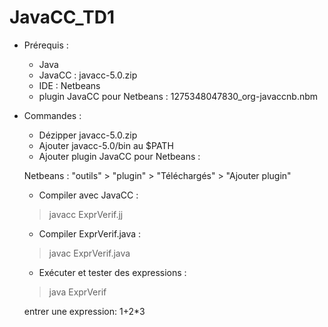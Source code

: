 # JavaCC_TD1

- Prérequis :
	- Java
	- JavaCC : javacc-5.0.zip
	- IDE : Netbeans
	- plugin JavaCC pour Netbeans : 1275348047830_org-javaccnb.nbm

- Commandes :
	- Dézipper javacc-5.0.zip
	- Ajouter javacc-5.0/bin au $PATH
	- Ajouter plugin JavaCC pour Netbeans :
	
	Netbeans : "outils" > "plugin" > "Téléchargés" > "Ajouter plugin"
 
	- Compiler avec JavaCC :
	> javacc ExprVerif.jj

	- Compiler ExprVerif.java :
	> javac ExprVerif.java

	- Exécuter et tester des expressions :
	> java ExprVerif

	entrer une expression: 1+2*3